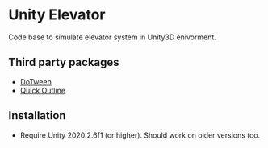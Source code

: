 # Unity Elevator
Code base to simulate elevator system in Unity3D enivorment.

## Third party packages
- [DoTween](http://dotween.demigiant.com/)
- [Quick Outline](https://assetstore.unity.com/packages/tools/particles-effects/quick-outline-115488#description)

## Installation
* Require Unity 2020.2.6f1 (or higher). Should work on older versions too.